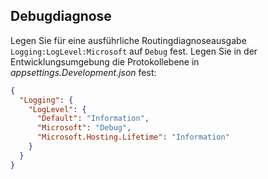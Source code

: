 ## <a name="debug-diagnostics"></a>Debugdiagnose

Legen Sie für eine ausführliche Routingdiagnoseausgabe `Logging:LogLevel:Microsoft` auf `Debug` fest. Legen Sie in der Entwicklungsumgebung die Protokollebene in *appsettings.Development.json* fest:

```json
{
  "Logging": {
    "LogLevel": {
      "Default": "Information",
      "Microsoft": "Debug",
      "Microsoft.Hosting.Lifetime": "Information"
    }
  }
}
```
